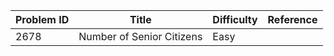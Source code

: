| Problem ID | Title | Difficulty | Reference
| --- | --- | --- | ---
| 2678 | Number of Senior Citizens | Easy | 
